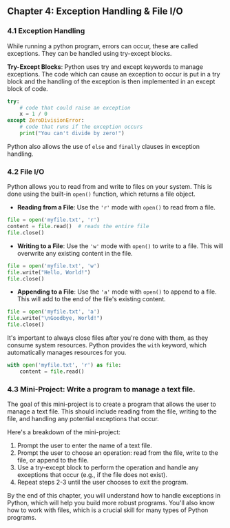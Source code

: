 ## Chapter 4: Exception Handling & File I/O

### 4.1 Exception Handling
While running a python program, errors can occur, these are called exceptions. They can be handled using try-except blocks.

**Try-Except Blocks**: Python uses try and except keywords to manage exceptions. The code which can cause an exception to occur is put in a try block and the handling of the exception is then implemented in an except block of code.

```python
try:
    # code that could raise an exception
    x = 1 / 0
except ZeroDivisionError:
    # code that runs if the exception occurs
    print("You can't divide by zero!")
```

Python also allows the use of `else` and `finally` clauses in exception handling.

### 4.2 File I/O
Python allows you to read from and write to files on your system. This is done using the built-in `open()` function, which returns a file object.

- **Reading from a File**: Use the `'r'` mode with `open()` to read from a file.

```python
file = open('myfile.txt', 'r')
content = file.read()  # reads the entire file
file.close()
```

- **Writing to a File**: Use the `'w'` mode with `open()` to write to a file. This will overwrite any existing content in the file.

```python
file = open('myfile.txt', 'w')
file.write("Hello, World!")
file.close()
```

- **Appending to a File**: Use the `'a'` mode with `open()` to append to a file. This will add to the end of the file's existing content.

```python
file = open('myfile.txt', 'a')
file.write("\nGoodbye, World!")
file.close()
```

It's important to always close files after you're done with them, as they consume system resources. Python provides the `with` keyword, which automatically manages resources for you.

```python
with open('myfile.txt', 'r') as file:
    content = file.read()
```

### 4.3 Mini-Project: Write a program to manage a text file.
The goal of this mini-project is to create a program that allows the user to manage a text file. This should include reading from the file, writing to the file, and handling any potential exceptions that occur.

Here's a breakdown of the mini-project:

1. Prompt the user to enter the name of a text file.
2. Prompt the user to choose an operation: read from the file, write to the file, or append to the file.
3. Use a try-except block to perform the operation and handle any exceptions that occur (e.g., if the file does not exist).
4. Repeat steps 2-3 until the user chooses to exit the program.

By the end of this chapter, you will understand how to handle exceptions in Python, which will help you build more robust programs. You'll also know how to work with files, which is a crucial skill for many types of Python programs.